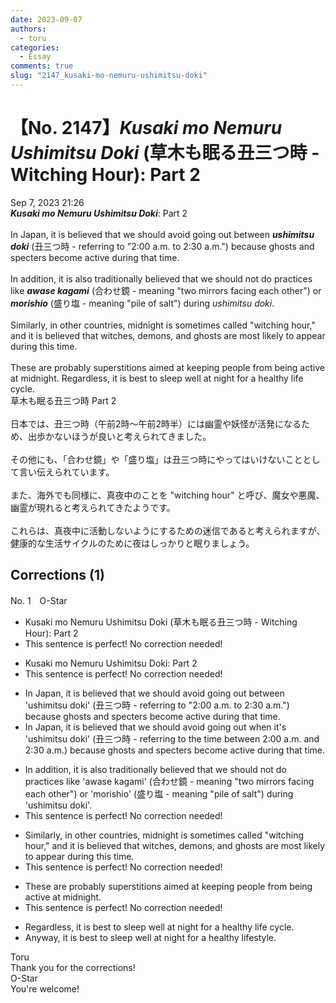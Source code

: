 ```yaml
---
date: 2023-09-07
authors:
  - toru
categories:
  - Essay
comments: true
slug: "2147_kusaki-mo-nemuru-ushimitsu-doki"
---
```


# 【No. 2147】<strong><em>Kusaki mo Nemuru Ushimitsu Doki</strong></em> (草木も眠る丑三つ時 - Witching Hour): Part 2
<div class="date">Sep 7, 2023 21:26</div>
<div id="post"><div id="body_show_ori">
<strong><em>Kusaki mo Nemuru Ushimitsu Doki</strong></em>: Part 2<br/><br/>In Japan, it is believed that we should avoid going out between <strong><em>ushimitsu doki</em></strong> (丑三つ時 - referring to "2:00 a.m. to 2:30 a.m.") because ghosts and specters become active during that time.<br/><br/>In addition, it is also traditionally believed that we should not do practices like <strong><em>awase kagami</em></strong> (合わせ鏡 - meaning "two mirrors facing each other") or <strong><em>morishio</em></strong> (盛り塩 - meaning "pile of salt") during <em>ushimitsu doki</em>.<br/><br/>Similarly, in other countries, midnight is sometimes called "witching hour," and it is believed that witches, demons, and ghosts are most likely to appear during this time.<br/><br/>These are probably superstitions aimed at keeping people from being active at midnight. Regardless, it is best to sleep well at night for a healthy life cycle.
</div></div>

<!-- more -->

<div id="post_ja"><div id="body_show_mo">
草木も眠る丑三つ時 Part 2<br/><br/>日本では、丑三つ時（午前2時～午前2時半）には幽霊や妖怪が活発になるため、出歩かないほうが良いと考えられてきました。<br/><br/>その他にも、「合わせ鏡」や「盛り塩」は丑三つ時にやってはいけないこととして言い伝えられています。<br/><br/>また、海外でも同様に、真夜中のことを "witching hour" と呼び、魔女や悪魔、幽霊が現れると考えられてきたようです。<br/><br/>これらは、真夜中に活動しないようにするための迷信であると考えられますが、健康的な生活サイクルのために夜はしっかりと眠りましょう。
</div></div>

## Corrections (1)
<div id="block"><div class="first_name"> No. 1　<span class="just_name">O-Star</span></div><div id="block2">
<ul class="correction_field">
<li class="incorrect">Kusaki mo Nemuru Ushimitsu Doki (草木も眠る丑三つ時 - Witching Hour): Part 2</li>
<li class="corrected perfect">This sentence is perfect! No correction needed!</li>
</ul>
<ul class="correction_field">
<li class="incorrect">Kusaki mo Nemuru Ushimitsu Doki: Part 2</li>
<li class="corrected perfect">This sentence is perfect! No correction needed!</li>
</ul>
<ul class="correction_field">
<li class="incorrect">In Japan, it is believed that we should avoid going out between 'ushimitsu doki' (丑三つ時 - referring to "2:00 a.m. to 2:30 a.m.") because ghosts and specters become active during that time.</li>
<li class="corrected correct">
In Japan, it is believed that we should avoid going out <span class="f_bold">when it's </span>'ushimitsu doki' (丑三つ時 - <span class="f_bold">referring to the time between 2:00 a.m. and 2:30 a.m.</span>) because ghosts and specters become active during that time.
</li>
</ul>
<ul class="correction_field">
<li class="incorrect">In addition, it is also traditionally believed that we should not do practices like 'awase kagami' (合わせ鏡 - meaning "two mirrors facing each other") or 'morishio' (盛り塩 - meaning "pile of salt") during 'ushimitsu doki'.</li>
<li class="corrected perfect">This sentence is perfect! No correction needed!</li>
</ul>
<ul class="correction_field">
<li class="incorrect">Similarly, in other countries, midnight is sometimes called "witching hour," and it is believed that witches, demons, and ghosts are most likely to appear during this time.</li>
<li class="corrected perfect">This sentence is perfect! No correction needed!</li>
</ul>
<ul class="correction_field">
<li class="incorrect">These are probably superstitions aimed at keeping people from being active at midnight.</li>
<li class="corrected perfect">This sentence is perfect! No correction needed!</li>
</ul>
<ul class="correction_field">
<li class="incorrect">Regardless, it is best to sleep well at night for a healthy life cycle.</li>
<li class="corrected correct">
<span class="f_bold">Anyway, </span>it is best to sleep well at night for <span class="f_bold">a healthy lifestyle.</span>
</li>
</ul>
</div><div class="name"><span class="just_name">Toru</span><br>
Thank you for the corrections!
</div>
<div class="name"><span class="just_name">O-Star</span><br>
You're welcome!
</div>
</div>
